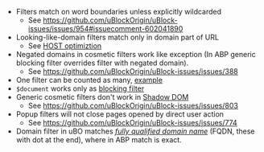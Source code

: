 - Filters match on word boundaries unless explicitly wildcarded
    - See <https://github.com/uBlockOrigin/uBlock-issues/issues/954#issuecomment-602041890>
- Looking-like-domain filters match only in domain part of URL
    - See [HOST optimiztion](./Static-filter-syntax#hosts-files)
- Negated domains in cosmetic filters work like exception (In ABP generic blocking filter overrides filter with negated domain).
    - See <https://github.com/uBlockOrigin/uBlock-issues/issues/388>
- One filter can be counted as many, [example](./Static-filter-syntax#badfilter)
- `$document` works only as [blocking filter](./Static-filter-syntax#document-for-entire-page-exception)
- Generic cosmetic filters don't work in [Shadow DOM](https://developer.mozilla.org/en-US/docs/Web/Web_Components/Using_shadow_DOM)
    - See <https://github.com/uBlockOrigin/uBlock-issues/issues/803>
- Popup filters will not close pages opened by direct user action
    - See <https://github.com/uBlockOrigin/uBlock-issues/issues/774>
- Domain filter in uBO matches [_fully qualified domain name_](https://en.wikipedia.org/wiki/Fully_qualified_domain_name) (FQDN, these with dot at the end), where in ABP match is exact.